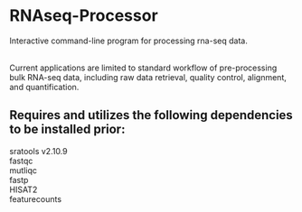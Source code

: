 # RNAseq-Processor

Interactive command-line program for processing rna-seq data. <br/><br/>

Current applications are limited to standard workflow of pre-processing bulk RNA-seq data, including raw data retrieval, quality control, alignment, and quantification.<br/>

Requires and utilizes the following dependencies to be installed prior: <br/>
------------------------
sratools v2.10.9 <br/>
fastqc <br/>
mutliqc <br/>
fastp <br/>
HISAT2 <br/>
featurecounts
